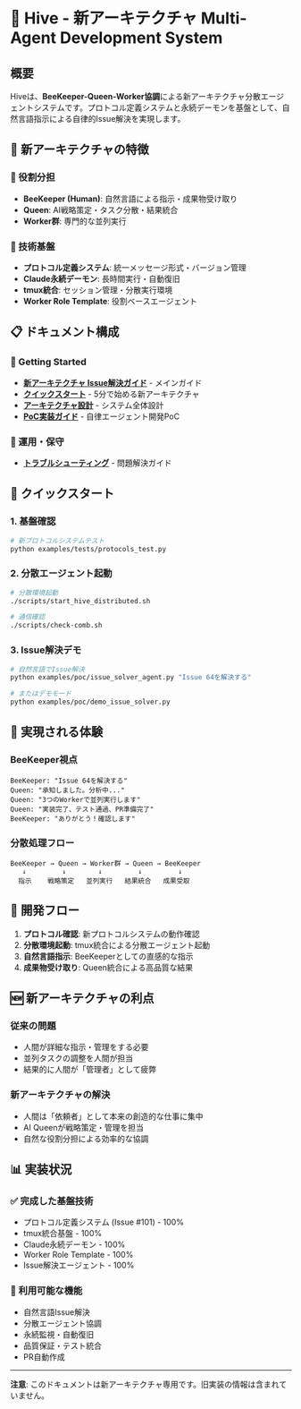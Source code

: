 # 🐝 Hive - 新アーキテクチャ Multi-Agent Development System

## 概要

Hiveは、**BeeKeeper-Queen-Worker協調**による新アーキテクチャ分散エージェントシステムです。プロトコル定義システムと永続デーモンを基盤として、自然言語指示による自律的Issue解決を実現します。

## 🎯 新アーキテクチャの特徴

### 🐝 役割分担
- **BeeKeeper (Human)**: 自然言語による指示・成果物受け取り
- **Queen**: AI戦略策定・タスク分散・結果統合
- **Worker群**: 専門的な並列実行

### 🔧 技術基盤
- **プロトコル定義システム**: 統一メッセージ形式・バージョン管理
- **Claude永続デーモン**: 長時間実行・自動復旧
- **tmux統合**: セッション管理・分散実行環境
- **Worker Role Template**: 役割ベースエージェント

## 📋 ドキュメント構成

### 🚀 Getting Started
- **[新アーキテクチャ Issue解決ガイド](new_architecture_issue_guide.md)** - メインガイド
- **[クイックスタート](quickstart.md)** - 5分で始める新アーキテクチャ
- **[アーキテクチャ設計](architecture.md)** - システム全体設計
- **[PoC実装ガイド](poc-guide.md)** - 自律エージェント開発PoC

### 🔧 運用・保守
- **[トラブルシューティング](troubleshooting.md)** - 問題解決ガイド

## 🚀 クイックスタート

### 1. 基盤確認
```bash
# 新プロトコルシステムテスト
python examples/tests/protocols_test.py
```

### 2. 分散エージェント起動
```bash
# 分散環境起動
./scripts/start_hive_distributed.sh

# 通信確認
./scripts/check-comb.sh
```

### 3. Issue解決デモ
```bash
# 自然言語でIssue解決
python examples/poc/issue_solver_agent.py "Issue 64を解決する"

# またはデモモード
python examples/poc/demo_issue_solver.py
```

## 🎯 実現される体験

### BeeKeeper視点
```
BeeKeeper: "Issue 64を解決する"
Queen: "承知しました。分析中..."
Queen: "3つのWorkerで並列実行します"
Queen: "実装完了、テスト通過、PR準備完了"
BeeKeeper: "ありがとう！確認します"
```

### 分散処理フロー
```
BeeKeeper → Queen → Worker群 → Queen → BeeKeeper
   ↓         ↓        ↓         ↓         ↓
  指示    戦略策定   並列実行   結果統合   成果受取
```

## 🔄 開発フロー

1. **プロトコル確認**: 新プロトコルシステムの動作確認
2. **分散環境起動**: tmux統合による分散エージェント起動
3. **自然言語指示**: BeeKeeperとしての直感的な指示
4. **成果物受け取り**: Queen統合による高品質な結果

## 🆕 新アーキテクチャの利点

### 従来の問題
- 人間が詳細な指示・管理をする必要
- 並列タスクの調整を人間が担当
- 結果的に人間が「管理者」として疲弊

### 新アーキテクチャの解決
- 人間は「依頼者」として本来の創造的な仕事に集中
- AI Queenが戦略策定・管理を担当
- 自然な役割分担による効率的な協調

## 📊 実装状況

### ✅ 完成した基盤技術
- プロトコル定義システム (Issue #101) - 100%
- tmux統合基盤 - 100%
- Claude永続デーモン - 100%
- Worker Role Template - 100%
- Issue解決エージェント - 100%

### 🎯 利用可能な機能
- 自然言語Issue解決
- 分散エージェント協調
- 永続監視・自動復旧
- 品質保証・テスト統合
- PR自動作成

---

**注意**: このドキュメントは新アーキテクチャ専用です。旧実装の情報は含まれていません。